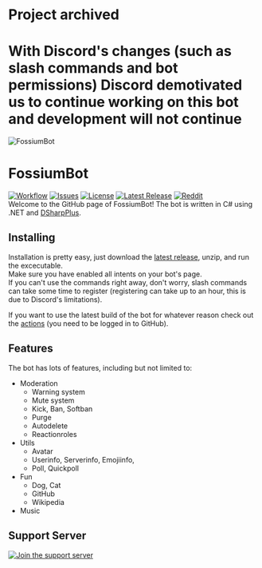 # Project archived
# With Discord's changes (such as slash commands and bot permissions) Discord demotivated us to continue working on this bot and development will not continue
![FossiumBot](https://raw.githubusercontent.com/Fossium-Team/FossiumBot/main/images/FossiumBot_Full_White.png)
# FossiumBot
[![Workflow](https://img.shields.io/github/workflow/status/Fossium-Team/FossiumBot/.NET?style=flat-square)](https://github.com/Fossium-Team/FossiumBot/actions) [![Issues](https://img.shields.io/github/issues/Fossium-Team/FossiumBot?style=flat-square)](https://github.com/Fossium-Team/FossiumBot/issues) [![License](https://img.shields.io/github/license/Fossium-Team/FossiumBot?style=flat-square)](https://www.apache.org/licenses/LICENSE-2.0.html) [![Latest Release](https://img.shields.io/github/v/release/Fossium-Team/FossiumBot?style=flat-square)](https://github.com/Fossium-Team/FossiumBot/releases/latest) [![Reddit](https://img.shields.io/reddit/subreddit-subscribers/Fossium?style=flat-square)](https://reddit.com/r/Fossium)\
Welcome to the GitHub page of FossiumBot!
The bot is written in C# using .NET and [DSharpPlus](https://dsharpplus.github.io).

## Installing
Installation is pretty easy, just download the [latest release](https://github.com/Fossium-Team/FossiumBot/releases/latest), unzip, and run the excecutable.\
Make sure you have enabled all intents on your bot's page.\
If you can't use the commands right away, don't worry, slash commands can take some time to register (registering can take up to an hour, this is due to Discord's limitations).

If you want to use the latest build of the bot for whatever reason check out the [actions](https://github.com/Fossium-Team/FossiumBot/actions) (you need to be logged in to GitHub).

## Features
The bot has lots of features, including but not limited to:
- Moderation
  - Warning system
  - Mute system
  - Kick, Ban, Softban
  - Purge
  - Autodelete
  - Reactionroles
- Utils
  - Avatar
  - Userinfo, Serverinfo, Emojiinfo,
  - Poll, Quickpoll
- Fun
  - Dog, Cat
  - GitHub
  - Wikipedia
- Music

## Support Server
[![Join the support server](https://discord.com/api/guilds/848464241219338250/widget.png?style=banner2)](https://discord.gg/myzbqnVUFN)
